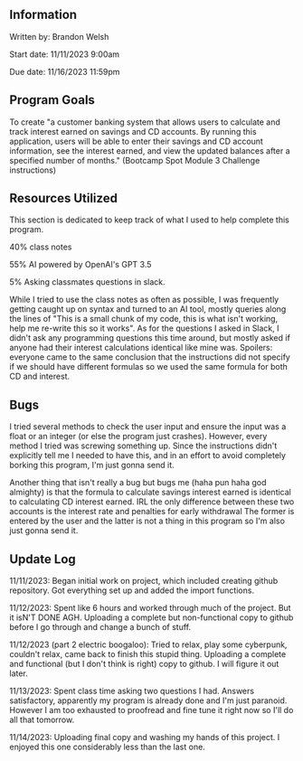 ## Information
Written by: Brandon Welsh

Start date: 11/11/2023 9:00am

Due date: 11/16/2023 11:59pm

## Program Goals
To create "a customer banking system that allows users to calculate and track interest earned on savings and CD accounts. By running this application, users will be able to enter their savings and CD account information, see the interest earned, and view the updated balances after a specified number of months." (Bootcamp Spot Module 3 Challenge instructions)

## Resources Utilized
This section is dedicated to keep track of what I used to help complete this program.

40% class notes

55% AI powered by OpenAI's GPT 3.5

5% Asking classmates questions in slack.

While I tried to use the class notes as often as possible, I was frequently getting caught up on syntax and turned to an AI tool, mostly queries along the lines of "This is a small chunk of my code, this is what isn't working, help me re-write this so it works". As for the questions I asked in Slack, I didn't ask any programming questions this time around, but mostly asked if anyone had their interest calculations identical like mine was. Spoilers: everyone came to the same conclusion that the instructions did not specify if we should have different formulas so we used the same formula for both CD and interest.

## Bugs
I tried several methods to check the user input and ensure the input was a float or an integer (or else the program just crashes). However, every method I tried was screwing something up. Since the instructions didn't explicitly tell me I needed to have this, and in an effort to avoid completely borking this program, I'm just gonna send it.

Another thing that isn't really a bug but bugs me (haha pun haha god almighty) is that the formula to calculate savings interest earned is identical to calculating CD interest earned. IRL the only difference between these two accounts is the interest rate and penalties for early withdrawal The former is entered by the user and the latter is not a thing in this program so I'm also just gonna send it.

## Update Log
11/11/2023: Began initial work on project, which included creating github repository. Got everything set up and added the import functions.

11/12/2023: Spent like 6 hours and worked through much of the project. But it isN'T DONE AGH. Uploading a complete but non-functional copy to github before I go through and change a bunch of stuff.

11/12/2023 (part 2 electric boogaloo): Tried to relax, play some cyberpunk, couldn't relax, came back to finish this stupid thing. Uploading a complete and functional (but I don't think is right) copy to github. I will figure it out later.

11/13/2023: Spent class time asking two questions I had. Answers satisfactory, apparently my program is already done and I'm just paranoid. However I am too exhausted to proofread and fine tune it right now so I'll do all that tomorrow.

11/14/2023: Uploading final copy and washing my hands of this project. I enjoyed this one considerably less than the last one.